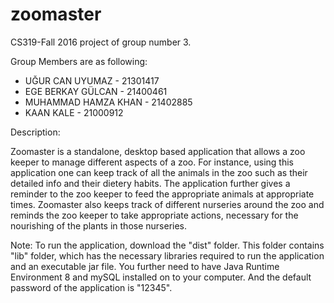 # zoomaster
CS319-Fall 2016 project of group number 3.

Group Members are as following: 

* UĞUR CAN UYUMAZ     - 21301417
* EGE BERKAY GÜLCAN   - 21400461
* MUHAMMAD HAMZA KHAN - 21402885
* KAAN KALE           - 21000912

Description:

Zoomaster is a standalone, desktop based application that allows a zoo keeper to manage different aspects of a zoo. For instance, using this application one can keep track of all the animals in the zoo such as their detailed info and their dietery habits. The application further gives a reminder to the zoo keeper to feed the appropriate animals at appropriate times. Zoomaster also keeps track of different nurseries around the zoo and reminds the zoo keeper to take appropriate actions, necessary for the nourishing of the plants in those nurseries. 

Note: To run the application, download the "dist" folder. This folder contains "lib" folder, which has the necessary libraries required to run the application and an executable jar file. You further need to have Java Runtime Environment 8 and mySQL installed on to your computer. And the default password of the application is "12345".
